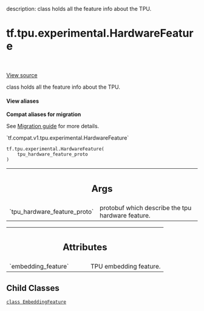 description: class holds all the feature info about the TPU.

<div itemscope itemtype="http://developers.google.com/ReferenceObject">
<meta itemprop="name" content="tf.tpu.experimental.HardwareFeature" />
<meta itemprop="path" content="Stable" />
<meta itemprop="property" content="EmbeddingFeature"/>
<meta itemprop="property" content="__init__"/>
</div>

# tf.tpu.experimental.HardwareFeature

<!-- Insert buttons and diff -->

<table class="tfo-notebook-buttons tfo-api nocontent" align="left">

</table>

<a target="_blank" class="external" href="/code/stable/tensorflow/python/tpu/tpu_hardware_feature.py">View source</a>



class holds all the feature info about the TPU.

<section class="expandable">
  <h4 class="showalways">View aliases</h4>
  <p>
<b>Compat aliases for migration</b>
<p>See
<a href="https://www.tensorflow.org/guide/migrate">Migration guide</a> for
more details.</p>
<p>`tf.compat.v1.tpu.experimental.HardwareFeature`</p>
</p>
</section>

<pre class="devsite-click-to-copy prettyprint lang-py tfo-signature-link">
<code>tf.tpu.experimental.HardwareFeature(
    tpu_hardware_feature_proto
)
</code></pre>



<!-- Placeholder for "Used in" -->


<!-- Tabular view -->
 <table class="responsive fixed orange">
<colgroup><col width="214px"><col></colgroup>
<tr><th colspan="2"><h2 class="add-link">Args</h2></th></tr>

<tr>
<td>
`tpu_hardware_feature_proto`
</td>
<td>
protobuf which describe the tpu hardware
feature.
</td>
</tr>
</table>





<!-- Tabular view -->
 <table class="responsive fixed orange">
<colgroup><col width="214px"><col></colgroup>
<tr><th colspan="2"><h2 class="add-link">Attributes</h2></th></tr>

<tr>
<td>
`embedding_feature`
</td>
<td>
TPU embedding feature.
</td>
</tr>
</table>



## Child Classes
[`class EmbeddingFeature`](../../../tf/tpu/experimental/HardwareFeature/EmbeddingFeature.md)

